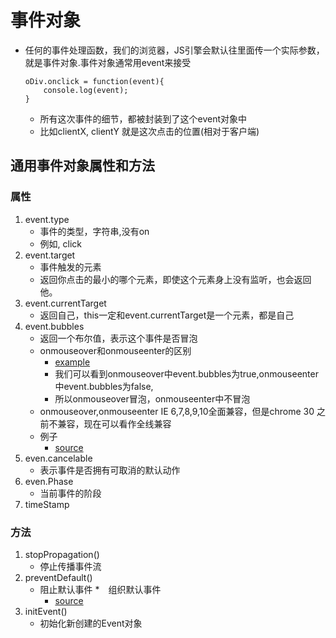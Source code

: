 # 事件对象
* 任何的事件处理函数，我们的浏览器，JS引擎会默认往里面传一个实际参数，就是事件对象.事件对象通常用event来接受
    ```
    oDiv.onclick = function(event){
        console.log(event);
    }
    ```
    * 所有这次事件的细节，都被封装到了这个event对象中
    * 比如clientX, clientY 就是这次点击的位置(相对于客户端)
    

## 通用事件对象属性和方法
### 属性
1. event.type
    * 事件的类型，字符串,没有on
    * 例如, click
2. event.target
    * 事件触发的元素
    * 返回你点击的最小的哪个元素，即使这个元素身上没有监听，也会返回他。
3. event.currentTarget
    * 返回自己，this一定和event.currentTarget是一个元素，都是自己
4. event.bubbles
    * 返回一个布尔值，表示这个事件是否冒泡
    * onmouseover和onmouseenter的区别
        * [example](file/03_事件是否会冒泡.html)
        * 我们可以看到onmouseover中event.bubbles为true,onmouseenter中event.bubbles为false,
        * 所以onmouseover冒泡，onmouseenter中不冒泡
    * onmouseover,onmouseenter IE 6,7,8,9,10全面兼容，但是chrome 30 之前不兼容，现在可以看作全线兼容
    * 例子
        * [source](file/04_是否冒泡的区别.html)
5. even.cancelable   
    * 表示事件是否拥有可取消的默认动作
6. even.Phase
    * 当前事件的阶段
7. timeStamp

### 方法
1. stopPropagation()
    * 停止传播事件流
2. preventDefault()
    * 阻止默认事件
    *　组织默认事件
        * [source](file/06_preventDefault取消默认事件.html)
3. initEvent()
    * 初始化新创建的Event对象
 